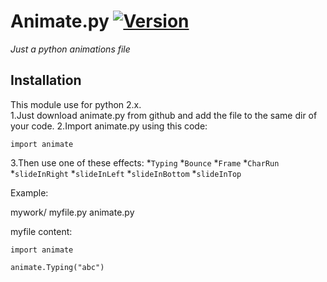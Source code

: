 # Animate.py [![Version](https://img.shields.io/badge/current%20version-1-red.svg)](https://github.com/ZeroX-DG/Animate.py/tree/master/src/ver_1)
*Just a python animations file*

## Installation
This module use for python 2.x.<br />
1.Just download animate.py from github and add the file to the same dir of your code.
2.Import animate.py using this code: 
```
import animate
```
3.Then use one of these effects:
*`Typing`
*`Bounce`
*`Frame`
*`CharRun`
*`slideInRight`
*`slideInLeft`
*`slideInBottom`
*`slideInTop`


Example:

mywork/
  myfile.py
  animate.py

myfile content:

```
import animate

animate.Typing("abc")
```


